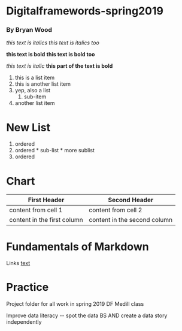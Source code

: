 # Digitalframewords-spring2019
### By Bryan Wood

*this text is italics*
_this text is italics too_

**this text is bold**
__this text is bold too__

*this text is italic* __this part of the text is bold__


  1. this is a list item
  2. this is another list item
  3. yep, also a list
      1. sub-item
  4. another list item
  
  # New List
  1. ordered
  1. ordered
    * sub-list
    * more sublist
  1. ordered
  
 # Chart
  
First Header | Second Header
------------ | --------------
content from cell 1 | content from cell 2
content in the first column | content in the second column

# Fundamentals of Markdown

Links
[text](url)

# Practice

Project folder for all work in spring 2019 DF Medill class

Improve data literacy -- spot the data BS AND create a data story independently
